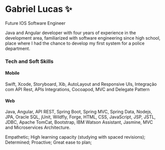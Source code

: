 # Gabriel Lucas ✨

Future IOS Software Engineer 

Java and Angular developer with four years of experience in the development area, familiarized with software engineering since high school, place where I had the chance to develop my first system for a police department.

### Tech and Soft Skills

#### Mobile
Swift, Xcode, Storyboard, Xib, AutoLayout and Responsive UIs, Integração com API Rest, APIs Integrations, Cocoapod, MVC and Delegate Pattern

#### Web 
Java, Angular, API REST, Spring Boot, Spring MVC, Spring Data, Nodejs, JPA, Oracle SQL, jUnit, Wildfly, Forge, HTML, CSS, JavaScript, JSP, JSTL, JDBC, Apache TomCat, Bootstrap, IBM Watson Assistant, Jasmine, MVC and Microservices Architecture.

Empathetic; High learning capacity (studying with spaced revisions); Determined; Proactive; Great ease to plan;

<!--
**gabriel-lucas-sl/gabriel-lucas-sl** is a ✨ _special_ ✨ repository because its `README.md` (this file) appears on your GitHub profile.

Here are some ideas to get you started:

- 🔭 I’m currently working on ...
- 🌱 I’m currently learning ...
- 👯 I’m looking to collaborate on ...
- 🤔 I’m looking for help with ...
- 💬 Ask me about ...
- 📫 How to reach me: ...
- 😄 Pronouns: ...
- ⚡ Fun fact: ...
-->
